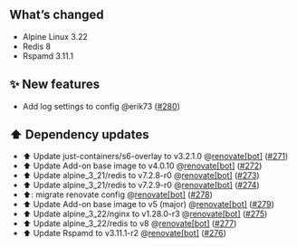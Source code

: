 ## What’s changed

- Alpine Linux 3.22
- Redis 8
- Rspamd 3.11.1

## ✨ New features

- Add log settings to config @erik73 ([#280](https://github.com/erik73/addon-mailfilter/pull/280))

## ⬆️ Dependency updates

- ⬆️ Update just-containers/s6-overlay to v3.2.1.0 @[renovate[bot]](https://github.com/apps/renovate) ([#271](https://github.com/erik73/addon-mailfilter/pull/271))
- ⬆️ Update Add-on base image to v4.0.10 @[renovate[bot]](https://github.com/apps/renovate) ([#272](https://github.com/erik73/addon-mailfilter/pull/272))
- ⬆️ Update alpine_3_21/redis to v7.2.8-r0 @[renovate[bot]](https://github.com/apps/renovate) ([#273](https://github.com/erik73/addon-mailfilter/pull/273))
- ⬆️ Update alpine_3_21/redis to v7.2.9-r0 @[renovate[bot]](https://github.com/apps/renovate) ([#274](https://github.com/erik73/addon-mailfilter/pull/274))
- ⬆️: migrate renovate config @[renovate[bot]](https://github.com/apps/renovate) ([#278](https://github.com/erik73/addon-mailfilter/pull/278))
- ⬆️ Update Add-on base image to v5 (major) @[renovate[bot]](https://github.com/apps/renovate) ([#279](https://github.com/erik73/addon-mailfilter/pull/279))
- ⬆️ Update alpine_3_22/nginx to v1.28.0-r3 @[renovate[bot]](https://github.com/apps/renovate) ([#275](https://github.com/erik73/addon-mailfilter/pull/275))
- ⬆️ Update alpine_3_22/redis to v8 @[renovate[bot]](https://github.com/apps/renovate) ([#277](https://github.com/erik73/addon-mailfilter/pull/277))
- ⬆️ Update Rspamd to v3.11.1-r2 @[renovate[bot]](https://github.com/apps/renovate) ([#276](https://github.com/erik73/addon-mailfilter/pull/276))
